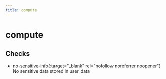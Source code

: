 ```yaml
---
title: compute
---
```


# compute

## Checks


- [no-sensitive-info](no-sensitive-info){:target="_blank" rel="nofollow noreferrer noopener"} No sensitive data stored in user_data



